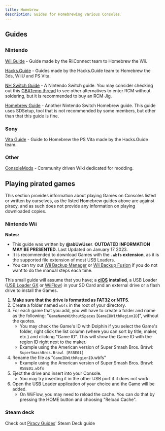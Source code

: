 ```yaml
---
title: Homebrew
description: Guides for Homebrewing various Consoles.
---
```


<h2>Guides<h2>

### Nintendo

[Wii Guide](https://wii.guide) - Guide made by the RiiConnect team to Homebrew the Wii.

[Hacks.Guide](https://hacks.guide/) - Guides made by the Hacks.Guide team to Homebrew the 3ds, WiiU and PS Vita.

[NH Switch Guide](https://nh-server.github.io/switch-guide/) - A Nintendo Switch guide. You may consider checking out this [GBATemp thread](https://gbatemp.net/threads/the-ultimate-list-of-mods-to-enter-rcm.502145/) to see other alternatives to enter RCM without soldering, but it is recommended to buy an RCM Jig.

[Homebrew Guide](https://switch.homebrew.guide/) - Another Nintendo Switch Homebrew guide. This guide uses SDSetup, tool that is not recommended by some members, but other than that this guide is fine.

### Sony

[Vita Guide](https://vita.hacks.guide/) - Guide to Homebrew the PS Vita made by the Hacks.Guide team.

### Other

[ConsoleMods](https://consolemods.org/) - Community driven Wiki dedicated for modding.

## Playing pirated games
This section provides information about playing Games on Consoles listed or written by ourselves, as the listed Homebrew guides above are against piracy, and as such does not provide any information on playing downloaded copies.

### Nintendo Wii
**Notes:**
- This guide was written by **@abUwUser**. **OUTDATED INFORMATION MAY BE PRESENTED**. Last Updated on January 17 2023.
- It is recommended to download Games with the **`.wbfs` extension**, as it is the supported file extension of most USB Loaders. 
- You can try out [Wii Backup Manager](https://wii.guide/wiibackupmanager) or [Wii Backup Fusion](https://github.com/larsenv/Wii-Backup-Fusion) if you do not want to do the manual steps each time.

This small guide will assume that you have; a **[cIOS](https://wii.guide/cios) installed**, a USB Loader ([USB Loader GX](https://wii.guide/usbloadergx) or [WiiFlow](https://wii.guide/wiiflow)) in your SD Card and an external drive or a flash drive to install the Games.

1. **Make sure that the drive is formatted as FAT32 or NTFS.**
2. Create a folder named `wbfs` in the root of your directory.
3. For each game that you add, you will have to create a folder and name as the following: "`GameNameWithoutSpaces` [`GameIDWithRegionID`]", without the quotes.
    - You may check the Game's ID with Dolphin if you select the Game's folder, right click the list column (where you can sort by title, maker, etc.) and clicking "Game ID". This will show the Game ID with the region ID right next to the maker.
    - Example using the American version of Super Smash Bros. Brawl: `SuperSmashBros.Brawl [RSBE01]`
4. Rename the file as "`GameIDWithRegionID`.wbfs"
    - Example using the American version of Super Smash Bros. Brawl: `RSBE01.wbfs`
5. Eject the drive and insert into your Console.
    - You may try inserting it in the other USB port if it does not work.
6. Open the USB Loader application of your choice and the Game will be added.
    - On WiiFlow, you may need to reload the cache. You can do that by pressing the HOME button and choosing "Reload Cache".

### Steam deck
Check out [Piracy Guides](https://gitlab.com/ZediAlreadyTaken/guides/-/blob/main/linux/2-steam-deck.md)' Steam Deck guide